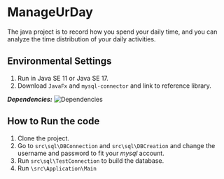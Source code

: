# ManageUrDay
The java project is to record how you spend your daily time, and you can analyze the time distribution of your daily activities.

## Environmental Settings
1. Run in Java SE 11 or Java SE 17.
2. Download `JavaFx` and `mysql-connector` and link to reference library.

***Dependencies:***
![Dependencies](https://user-images.githubusercontent.com/46078933/173243517-75d19841-daf8-4efd-bd9f-cf24f6f019d8.png)


## How to Run the code
1. Clone the project.
2. Go to `src\sql\DBConnection` and `src\sql\DBCreation` and change the username and password to fit your *mysql* account.
3. Run `src\sql\TestConnection` to build the database.
4. Run `\src\Application\Main`
